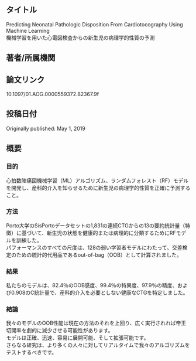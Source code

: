 ## タイトル
Predicting Neonatal Pathologic Disposition From Cardiotocography Using Machine Learning  
機械学習を用いた心電図検査からの新生児の病理学的性質の予測

## 著者/所属機関

## 論文リンク
10.1097/01.AOG.0000559372.82367.9f

## 投稿日付
Originally published: May 1, 2019

## 概要
### 目的
心拍数陣痛図機械学習（ML）アルゴリズム、ランダムフォレスト（RF）モデルを開発し、産科的介入を知らせるために新生児の病理学的性質を正確に予測すること。

### 方法
Porto大学のSisPortoデータセットの1,831の連続CTGからの13の要約統計量（特徴）に基づいて、新生児の状態を健康的または病理的に分類するためにRFモデルを訓練した。  
パフォーマンスのすべての尺度は、128の弱い学習者モデルにわたって、交差検定のための統計的代用品であるout-of-bag（OOB）として計算されました。

### 結果
私たちのモデルは、82.4％のOOB感度、99.4％の特異度、97.9％の精度、および0.908のC統計量で、産科的介入を必要としない健康なCTGを特定しました。

### 結論
我々のモデルのOOB性能は現在の方法のそれを上回り、広く実行されれば帝王切開率を劇的に減少させる可能性があります。  
モデルは正確、迅速、容易に展開可能、そして拡張可能です。  
さらなる研究は、より多くの人々に対してリアルタイムで我々のアルゴリズムをテストするべきです。
